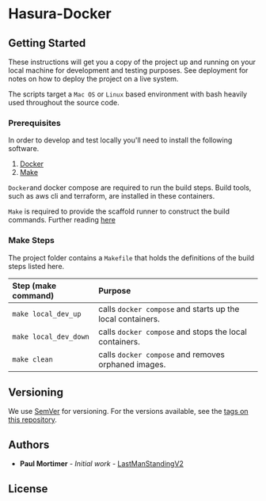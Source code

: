 
# Hasura-Docker


## Getting Started

These instructions will get you a copy of the project up and running on your local machine for development and testing purposes. See deployment for notes on how to deploy the project on a live system.

The scripts target a `Mac OS` or `Linux` based environment with bash heavily used throughout the source code.

### Prerequisites

In order to develop and test locally you'll need to install the following software.

1. [Docker](https://www.docker.com/products/docker-desktop)
2. [Make](https://www.gnu.org/software/make/)


`Docker`and docker compose are required to run the build steps. Build tools, such as aws cli and terraform, are installed in these containers.

`Make` is required to provide the scaffold runner to construct the build commands. Further reading [here](https://opensource.com/article/18/8/what-how-makefile)


### Make Steps

The project folder contains a `Makefile` that holds the definitions of the build steps listed here.

| Step (make command)   | Purpose                                                           
| :-------------------- | :---------------------------------------------------------------- 
| `make local_dev_up`   | calls `docker compose` and starts up the local containers.         
| `make local_dev_down` | calls `docker compose` and stops the local containers.             
| `make clean`          | calls `docker compose` and removes orphaned images.                       

## Versioning

We use [SemVer](http://semver.org/) for versioning. For the versions available, see the [tags on this repository](https://gitlab.com/yard_development/infrastructure/stacks/yard.application.stack/-/tags).

## Authors

- **Paul Mortimer** - _Initial work_ - [LastManStandingV2](https://github.com/LastManStandingV2)

## License